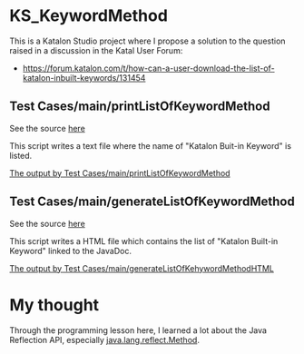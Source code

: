 # KS_KeywordMethod

This is a Katalon Studio project where I propose a solution to the question raised in a discussion in the Katal User Forum:

- https://forum.katalon.com/t/how-can-a-user-download-the-list-of-katalon-inbuilt-keywords/131454

## Test Cases/main/printListOfKeywordMethod

See the source [here](https://github.com/kazurayam/KS_KeywordMethod/blob/master/Scripts/main/printListOfKeywordMethod/Script1716811853682.groovy)

This script writes a text file where the name of "Katalon Buit-in Keyword" is listed.

[The output by Test Cases/main/printListOfKeywordMethod](https://kazurayam.github.io/KS_KeywordMethod/keywordList.txt)

## Test Cases/main/generateListOfKeywordMethod

See the source [here](https://github.com/kazurayam/KS_KeywordMethod/blob/master/Scripts/main/generateListOfKeywordMethodHTML/Script1716896356347.groovy)

This script writes a HTML file which contains the list of "Katalon Built-in Keyword" linked to the JavaDoc.

[The output by Test Cases/main/generateListOfKehywordMethodHTML](https://kazurayam.github.io/KS_KeywordMethod/keywordList.html)

# My thought

Through the programming lesson here, I learned a lot about the Java Reflection API, especially [java.lang.reflect.Method](https://docs.oracle.com/javase/8/docs/api/java/lang/reflect/Method.html).

